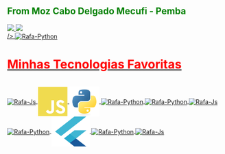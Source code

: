 <!---
- 👋 Hi, I’m @saidino84
- 👀 I’m interested in ...
- 🌱 I’m currently learning ...
- 💞️ I’m looking to collaborate on ...
- 📫 How to reach me ...


saidino84/saidino84 is a ✨ special ✨ repository because its `README.md` (this file) appears on your GitHub profile.
You can click the Preview link to take a look at your changes.
--->
<h2 style="color:green">From Moz Cabo Delgado Mecufi - Pemba</h2>
<div  >
 <a href="https://github.com/saidino84">
 <img height="180cm" src='https://github-readme-stats.vercel.app/api?username=saidino84&show_icons=true&theme=dracula&include_all_commits=true&count_private=true'/>
 <img height="180cm" src='https://github-readme-stats.vercel.app/api/top-langs/?username=saidino84&layout=compact&langs_count=16&theme=dracula'/>
 
</div>
 />
  <img align='center' alt='Rafa-Python' height='89' width='70'  src="https://cdn.jsdelivr.net/gh/devicons/devicon/icons/vscode/vscode-original.svg" />
 
 <h1 style="color:red">Minhas Tecnologias Favoritas</H1>
 <div style="display:inline_block"></br>
 <img align='center' alt='Rafa-Js' height='70' width='70'  src="https://cdn.jsdelivr.net/gh/devicons/devicon/icons/java/java-original-wordmark.svg" />
  <img align='center' alt='Rafa-Js' height='70' width='70' src='https://raw.githubusercontent.com/devicons/devicon/master/icons/javascript/javascript-plain.svg'>
 <img align='center' alt='Rafa-Python' height='70' width='70' src='https://raw.githubusercontent.com/devicons/devicon/master/icons/python/python-original.svg'>
 <img align='center' alt='Rafa-Python' height='80' width='70'  src="https://pbs.twimg.com/profile_images/1188375531374469121/H3RUsr5J_400x400.jpg"/>
 <img align='center' alt='Rafa-Python' height='70' width='70' src="https://cdn.jsdelivr.net/gh/devicons/devicon/icons/flask/flask-original-wordmark.svg" />
  <img align='center' alt='Rafa-Js' height='70' width='70'src="https://cdn.jsdelivr.net/gh/devicons/devicon/icons/django/django-original.svg" />
 <img align='center' alt='Rafa-Python' height='89' width='70' src="https://cdn.jsdelivr.net/gh/devicons/devicon/icons/dart/dart-original.svg" />

 <img align='center' alt='flutter' height='70' width='90' src='https://raw.githubusercontent.com/devicons/devicon/master/icons/flutter/flutter-original.svg'/>

  <img align='center' alt='Rafa-Python' height='100' width='130' src="https://cdn.jsdelivr.net/gh/devicons/devicon/icons/kotlin/kotlin-original-wordmark.svg" />
 <img align='center' alt='Rafa-Js' height='150' width='170'src="https://cdn.jsdelivr.net/gh/devicons/devicon/icons/android/android-original-wordmark.svg" />
 
  
  <div>
